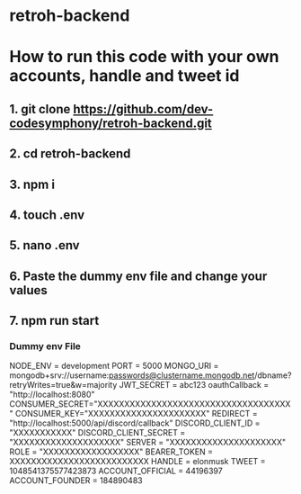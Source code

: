 # retroh-backend

# How to run this code with your own accounts, handle and tweet id

## 1. git clone https://github.com/dev-codesymphony/retroh-backend.git
## 2. cd retroh-backend
## 3. npm i
## 4. touch .env
## 5. nano .env
## 6. Paste the dummy env file and change your values
## 7. npm run start


### Dummy env File
NODE_ENV = development
PORT = 5000
MONGO_URI = mongodb+srv://username:passwords@clustername.mongodb.net/dbname?retryWrites=true&w=majority
JWT_SECRET = abc123
oauthCallback = "http://localhost:8080"
CONSUMER_SECRET="XXXXXXXXXXXXXXXXXXXXXXXXXXXXXXXXXXXX"
CONSUMER_KEY="XXXXXXXXXXXXXXXXXXXXXX"
REDIRECT = "http://localhost:5000/api/discord/callback"
DISCORD_CLIENT_ID = "XXXXXXXXXXX"
DISCORD_CLIENT_SECRET = "XXXXXXXXXXXXXXXXXXXX"
SERVER = "XXXXXXXXXXXXXXXXXXXXX"
ROLE = "XXXXXXXXXXXXXXXXXX"
BEARER_TOKEN = XXXXXXXXXXXXXXXXXXXXXXXXXX
HANDLE = elonmusk
TWEET = 1048541375577423873
ACCOUNT_OFFICIAL = 44196397
ACCOUNT_FOUNDER = 184890483
